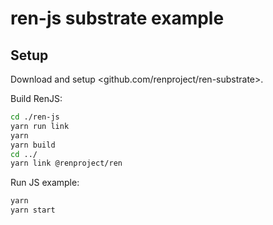 # ren-js substrate example

## Setup

Download and setup <github.com/renproject/ren-substrate>.

Build RenJS:

```sh
cd ./ren-js
yarn run link
yarn
yarn build
cd ../
yarn link @renproject/ren
```

Run JS example:

```sh
yarn
yarn start
```

